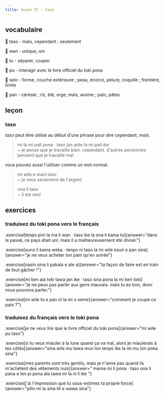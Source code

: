 ```yaml
---
title: leçon 17 - taso
---
```

## vocabulaire

󱥨 taso - mais, cependant ; seulement

󱥳 wan - unique, uni

󱥮 tu - séparer, couper

󱥕 pu - interagir avec le livre officiel du toki pona

󱥘 selo - forme, couche extérieure ; peau, écorce, pelure, coquille ; frontière, limite

󱥋 pan - céréale ; riz, blé, orge, maïs, avoine ; pain, pâtes

## leçon
### taso

*taso* peut être utilisé au début d'une phrase pour dire cependant, *mais*.

> mi la mi pali pona · taso jan ante la mi pali ike \
> ~ je pense que je travaille bien. cependant, d'autres personnes pensent que je travaille mal.

vous pouvez aussi l'utiliser comme un mot normal.

> mi wile e mani taso \
> ~ je veux seulement de l'argent

> ona li taso \
> ~ il est seul


## exercices
### traduisez du toki pona vers le français
:exercise[tenpo pini la ma li wan · taso ike la ona li kama tu]{answer="dans le passé, ce pays était uni. mais il a malheureusement été divisé."}

:exercise[suno li kama weka · tenpo ni taso la mi wile esun e pan sina]{answer="je ne veux acheter ton pain qu'en soirée"}

:exercise[nasin sina li pakala e ale a]{answer="ta façon de faire est en train de tout gâcher !"}

:exercise[mi ken ala toki tawa jan ike · taso sina pona la mi ken toki]{answer="je ne peux pas parler aux gens mauvais. mais tu es bon, donc nous pouvons parler."}

:exercise[mi wile tu e pan ni la mi o seme]{answer="comment je coupe ce pain ?"}

### traduisez du français vers le toki pona
:exercise[je ne veux lire que le livre officiel du toki pona]{answer="mi wile pu taso"}

:exercise[si tu veux miauler à la lune quand ça va mal, alors je miaulerais à tes côtés]{answer="sina wile mu tawa mun lon tenpo ike la mi mu lon poka sina"}

:exercise[mes parents sont très gentils, mais je n'aime pas quand ils m'achètent des vêtements nuls]{answer=" mama mi li pona · taso ona li pana e len pi pona ala tawa mi la ni li ike "}

:exercise[j'ai l'impression que tu sous-estimes ta propre force]{answer="pilin mi la sina lili e wawa sina"}
